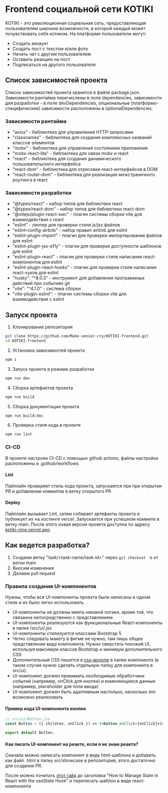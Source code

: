 # Frontend социальной сети KOTIKI

KOTIKI - это революционная социальная сеть, предоставляющая пользователям широкие возможности, в которой каждый может почувствовать себя котиком. На платформе пользователи могут: 
- Создать аккаунт
- Создать пост с текстом и/или фото
- Начать чат с другим пользователем
- Оставить реакцию на пост
- Подписаться на другого пользователя

## Список зависимостей проекта 

Список зависимостей проекта хранится в файле package.json. Зависимости рантайма перечислены в поле dependencies, зависимости для разработки - в поле devDependencies, опциональные (платформо-специфические) зависимости расположены в optionalDependencies.

### Зависимости рантайма

- "axios" - библиотека для управиления HTTP-запросами
- "classnames" - библиотека для создания комплексных названий классов элементов
- "mobx" - библиотека для управления состоянием приложения
- "mobx-react-lite" - библиотека для связи mobx и react
- "react" - библиотека для создания динамического пользовательского интерфейса
- "react-dom" - библиотека для отрисовки react-интерфейсов в DOM
- "react-router-dom" - библиотека для реализации межстраничного роутинга в react

### Зависимости разработки

- "@types/react" - набор типов для библиотеки react
- "@types/react-dom" - набор типов для библиотеки react-dom
- "@vitejs/plugin-react-swc" - плагин системы сборки vite для взаимодействия с react
- "eslint" - линтер для проверки стиля js/jsx файлов
- "eslint-config-airbnb" - набор правил airbnb для eslint
- "eslint-plugin-import" - плагин для проверки импортирования файлов для eslint
- "eslint-plugin-jsx-a11y" - плагин для проверки доступности шаблонов для eslint
- "eslint-plugin-react" - плагин для проверки стиля написания react-компонентов для eslint
- "eslint-plugin-react-hooks" - плагин для проверки стиля написания react-хуков для eslint
- "husky": "^8.0.3" - инструмент для добавления программных действий при событиях git 
- "vite": "^4.1.0" - система сборки
- "vite-plugin-eslint": - плагин системы сборки vite для взаимодействия с eslint

## Запуск проекта

1. Клонирование репозитория
```bash
git clone https://github.com/Make-senior-cry/KOTIKI-frontend.git
cd KOTIKI-frontend
```
2. Установка зависимостей проекта
```bash
npm i
```
3. Запуск проекта в режиме разработки
```bash
npm run dev
```
4. Сборка артефактов проекта
```bash
npm run build
```
5. Сборка документации проекта
```bash
npm run build:doc
```
6. Проверка стиля кода в проекте
```bash
npm run lint
```

### CI-CD
В проекте настроен CI-CD с помощью github actions, файлы настройки расположены в .guthub/workflows

#### Lint
Пайплайн проверяет стиль кода проекта, запускается при при открытии PR и добавлении коммитов в ветку открытого PR

#### Deploy
Пайплайн вызывает Lint, затем собирает артефакты проекта и публикует их на хостинге vercel. Запускается при успешном коммите в ветку main. После этого новая версия проекта доступна по адресу [kotiki-nine.vercel.app](kotiki-nine.vercel.app)

## Как ведется разработка?

1. Создаем ветку "task/<task-name/task-id>" через `git checkout -b` от ветки main
2. Вносим изменения
3. Делаем pull request

### Правила создания UI-компонентов

Нужны, чтобы все UI-компоненты проекта были написаны в одном стиле и их было легко использовать

- UI-компоненты не должны иметь никакой логики, кроме той, что связанна непосредственно с представлением
- UI-компоненты реализуются как функциональные React-компоненты в папке /src/ui/<component-name>.jsx
- UI-компоненты стилизуются классами Bootstrap 5
- Четко следовать макету в фигме не нужно, там лишь общее представление вида компонента. Нужно сверстать похожий UI, используя максимум классов Bootstrap и минимум дополнительного CSS
- Дополнительный CSS пишется в [css-модуле](https://habr.com/ru/post/335244/) в папке компонента (в таком случае нужно сделать отдельную папку для компонента в src/ui).
- UI-компонент должен принимать необходимые обработчики событий (например, onClick для кнопки) и изменяющиеся данные (например, placeholder для поля ввода)
- UI-компонент должен быть адаптивным настолько, насколько это возможно реализовать

#### Пример кода UI-компонента кнопки

```jsx
// src/ui/Button.jsx
const Button = ({ children, onClick }) => (<button onClick={onClick}>{children}</button>);

export default Button;
```

#### Как писать UI-компонент на реакте, если я не знаю реакта?

Сначала можно написать компонент в виде html-шаблона и добавить как файл <component-name>.html в папку src/showcase в репозиторий, этого достаточно для создания PR.

После можно почитать [этот гайд](https://www.freecodecamp.org/news/react-tutorial-build-a-project/) до заголовка "How to Manage State in React with the useState Hook" и переписать шаблон в виде react-компонента
